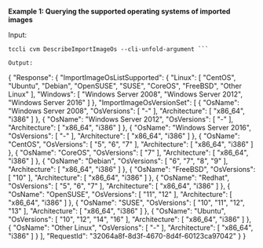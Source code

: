 **Example 1: Querying the supported operating systems of imported images**



Input: 

```
tccli cvm DescribeImportImageOs --cli-unfold-argument ```

Output: 
```
{
    "Response": {
        "ImportImageOsListSupported": {
            "Linux": [
                "CentOS",
                "Ubuntu",
                "Debian",
                "OpenSUSE",
                "SUSE",
                "CoreOS",
                "FreeBSD",
                "Other Linux"
            ],
            "Windows": [
                "Windows Server 2008",
                "Windows Server 2012",
                "Windows Server 2016"
            ]
        },
        "ImportImageOsVersionSet": [
            {
                "OsName": "Windows Server 2008",
                "OsVersions": [
                    "-"
                ],
                "Architecture": [
                    "x86_64",
                    "i386"
                ]
            },
            {
                "OsName": "Windows Server 2012",
                "OsVersions": [
                    "-"
                ],
                "Architecture": [
                    "x86_64",
                    "i386"
                ]
            },
            {
                "OsName": "Windows Server 2016",
                "OsVersions": [
                    "-"
                ],
                "Architecture": [
                    "x86_64",
                    "i386"
                ]
            },
            {
                "OsName": "CentOS",
                "OsVersions": [
                    "5",
                    "6",
                    "7"
                ],
                "Architecture": [
                    "x86_64",
                    "i386"
                ]
            },
            {
                "OsName": "CoreOS",
                "OsVersions": [
                    "7"
                ],
                "Architecture": [
                    "x86_64",
                    "i386"
                ]
            },
            {
                "OsName": "Debian",
                "OsVersions": [
                    "6",
                    "7",
                    "8",
                    "9"
                ],
                "Architecture": [
                    "x86_64",
                    "i386"
                ]
            },
            {
                "OsName": "FreeBSD",
                "OsVersions": [
                    "10"
                ],
                "Architecture": [
                    "x86_64",
                    "i386"
                ]
            },
            {
                "OsName": "Redhat",
                "OsVersions": [
                    "5",
                    "6",
                    "7"
                ],
                "Architecture": [
                    "x86_64",
                    "i386"
                ]
            },
            {
                "OsName": "OpenSUSE",
                "OsVersions": [
                    "11",
                    "12"
                ],
                "Architecture": [
                    "x86_64",
                    "i386"
                ]
            },
            {
                "OsName": "SUSE",
                "OsVersions": [
                    "10",
                    "11",
                    "12",
                    "13"
                ],
                "Architecture": [
                    "x86_64",
                    "i386"
                ]
            },
            {
                "OsName": "Ubuntu",
                "OsVersions": [
                    "10",
                    "12",
                    "14",
                    "16"
                ],
                "Architecture": [
                    "x86_64",
                    "i386"
                ]
            },
            {
                "OsName": "Other Linux",
                "OsVersions": [
                    "-"
                ],
                "Architecture": [
                    "x86_64",
                    "i386"
                ]
            }
        ],
        "RequestId": "32064a8f-8d3f-4670-8d4f-60123ca97042"
    }
}
```

